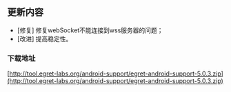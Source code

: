 ## 更新内容

* [修复] 修复webSocket不能连接到wss服务器的问题；
* [改进] 提高稳定性。

### 下载地址

[http://tool.egret-labs.org/android-support/egret-android-support-5.0.3.zip](http://tool.egret-labs.org/android-support/egret-android-support-5.0.3.zip)